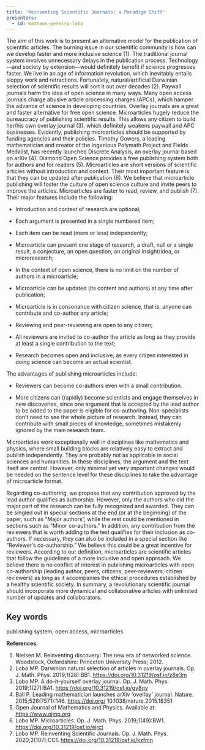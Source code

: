 ```yaml
---
title: 'Reinventing Scientific Journals: a Paradigm Shift'
presenters:
  - id: matheus-pereira-lobo
---
```


The aim of this work is to present an alternative model for the publication of scientific articles. The burning issue in our scientific community is how can we develop faster and more inclusive science (1). The traditional journal system involves unnecessary delays in the publication process. Technology—and society by extension—would definitely benefit if science progresses faster. We live in an age of information revolution, which inevitably entails sloppy work and retractions. Fortunately, natural/artificial Darwinian selection of scientific results will sort it out over decades (2). Paywall journals harm the idea of open science in many ways. Many open access journals charge abusive article processing charges (APCs), which hamper the advance of science in developing countries. Overlay journals are a great and faster alternative for free open science. Microarticles hugely reduce the bureaucracy of publishing scientific results. This allows any citizen to build her/his own overlay journal (3), which definitely weakens paywall and APC businesses. Evidently, publishing microarticles should be supported by funding agencies and their policies. Timothy Gowers, a leading mathematician and creator of the ingenious Polymath Project and Fields Medalist, has recently launched Discrete Analysis, an overlay journal based on arXiv (4). Diamond Open Science provides a free publishing system both for authors and for readers (5). Microarticles are short versions of scientific articles without introduction and context. Their most important feature is that they can be updated after publication (6). We believe that microarticle publishing will foster the culture of open science culture and invite peers to improve the articles. Microarticles are faster to read, review, and publish (7). Their major features include the following:

- Introduction and context of research are optional;

- Each argument is presented in a single numbered item;

- Each item can be read (more or less) independently;

- Microarticle can present one stage of research, a draft, null or a single result, a conjecture, an open question, an original insight/idea, or microresearch;

- In the context of open science, there is no limit on the number of authors in a microarticle;

- Microarticle can be updated (its content and authors) at any time after publication;

- Microarticle is in consonance with citizen science, that is, anyone can contribute and co-author any article;

- Reviewing and peer-reviewing are open to any citizen;

- All reviewers are invited to co-author the article as long as they provide at least a single contribution to the text;

- Research becomes open and inclusive, as every citizen interested in doing science can become an actual scientist.

The advantages of publishing microarticles include:

- Reviewers can become co-authors even with a small contribution.

- More citizens can (rapidly) become scientists and engage themselves in new discoveries, since one argument that is accepted by the lead author to be added to the paper is eligible for co-authoring. Non-specialists don’t need to see the whole picture of research. Instead, they can contribute with small pieces of knowledge, sometimes mistakenly ignored by the main research team.

Microarticles work exceptionally well in disciplines like mathematics and physics, where small building blocks are relatively easy to extract and publish independently. They are probably not as applicable in social sciences and humanities. In these disciplines, the argument and the text itself are central. However, only minimal yet very important changes would be needed on the sentence level for these disciplines to take the advantage of microarticle format.

Regarding co-authoring, we propose that any contribution approved by the lead author qualifies as authorship. However, only the authors who did the major part of the research can be fully recognized and awarded. They can be singled out in special sections at the end (or at the beginning) of the paper, such as “Major authors”, while the rest could be mentioned in sections such as “Minor co-authors.” In addition, any contribution from the reviewers that is worth adding to the text qualifies for their inclusion as co-authors. If necessary, they can also be included in a special section like “Reviewer’s co-authorship.” We believe this could be a great incentive for reviewers. According to our definition, microarticles are scientific articles that follow the guidelines of a more inclusive and open approach. We believe there is no conflict of interest in publishing microarticles with open co-authorship (leading author, peers, citizens, peer-reviewers, citizen reviewers) as long as it accompanies the ethical procedures established by a healthy scientific society. In summary, a revolutionary scientific journal should incorporate more dynamical and collaborative articles with unlimited number of updates and collaborators.

## Key words

publishing system, open access, microarticles

**References**:

1. Nielsen M. Reinventing discovery: The new era of networked science. Woodstock, Oxfordshire: Princeton University Press; 2012.
2. Lobo MP. Darwinian natural selection of articles in overlay journals. Op. J. Math. Phys. 2019;1(28):BB1. https://doi.org/10.31219/osf.io/z8e3m
3. Lobo MP. A do-it-yourself overlay journal. Op. J. Math. Phys. 2019;1(27):BA1. https://doi.org/10.31219/osf.io/gy8qv
4. Ball P. Leading mathematician launches arXiv 'overlay' journal. Nature. 2015;526(7571):146. https://doi.org/ 10.1038/nature.2015.18351
5. Open Journal of Mathematics and Physics. Available at: https://www.ojmp.org
6. Lobo MP. Microarticles. Op. J. Math. Phys. 2019;1(49):BW1. https://doi.org/10.31219/osf.io/ejrct
7. Lobo MP. Reinventing Scientific Journals. Op. J. Math. Phys. 2020;2(107):CC1. https://doi.org/10.31219/osf.io/kzfmn
